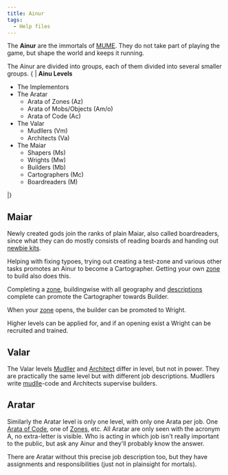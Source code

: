 ```yaml
---
title: Ainur
tags:
  - Help files
---
```

The **Ainur** are the immortals of [MUME](MUME "wikilink"). They do not
take part of playing the game, but shape the world and keeps it running.

The Ainur are divided into groups, each of them divided into several
smaller groups. { \| **Ainu Levels**

- The Implementors
- The Aratar
  - Arata of Zones (Az)
  - Arata of Mobs/Objects (Am/o)
  - Arata of Code (Ac)
- The Valar
  - Mudllers (Vm)
  - Architects (Va)
- The Maiar
  - Shapers (Ms)
  - Wrights (Mw)
  - Builders (Mb)
  - Cartographers (Mc)
  - Boardreaders (M)

\|}

## Maiar

Newly created gods join the ranks of plain Maiar, also called
boardreaders, since what they can do mostly consists of reading boards
and handing out [newbie kits](newbie_kit "wikilink").

Helping with fixing typoes, trying out creating a test-zone and various
other tasks promotes an Ainur to become a Cartographer. Getting your own
[zone](zone "wikilink") to build also does this.

Completing a [zone](zone "wikilink"), buildingwise with all geography
and [descriptions](room_description "wikilink") complete can promote the
Cartographer towards Builder.

When your [zone](zone "wikilink") opens, the builder can be promoted to
Wright.

Higher levels can be applied for, and if an opening exist a Wright can
be recruited and trained.

## Valar

The Valar levels [Mudller](Mudller "wikilink") and
[Architect](Architect "wikilink") differ in level, but not in power.
They are practically the same level but with different job descriptions.
Mudllers write [mudlle](mudlle "wikilink")-code and Architects supervise
builders.

## Aratar

Similarly the Aratar level is only one level, with only one Arata per
job. One [Arata of Code](Arata_of_Code "wikilink"), one of
[Zones](Arata_of_Zones "wikilink"), etc. All Aratar are only seen with
the acronym A, no extra-letter is visible. Who is acting in which job
isn't really important to the public, but ask any Ainur and they'll
probably know the answer.

There are Aratar without this precise job description too, but they have
assignments and responsibilities (just not in plainsight for mortals).

